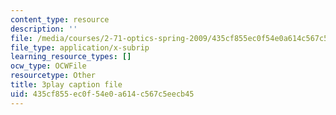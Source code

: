 ```yaml
---
content_type: resource
description: ''
file: /media/courses/2-71-optics-spring-2009/435cf855ec0f54e0a614c567c5eecb45_IYBYmOVmICg.vtt
file_type: application/x-subrip
learning_resource_types: []
ocw_type: OCWFile
resourcetype: Other
title: 3play caption file
uid: 435cf855-ec0f-54e0-a614-c567c5eecb45
---
```

